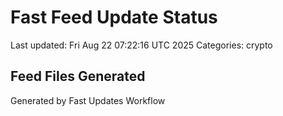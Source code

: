 # Fast Feed Update Status
Last updated: Fri Aug 22 07:22:16 UTC 2025
Categories: crypto

## Feed Files Generated

Generated by Fast Updates Workflow
